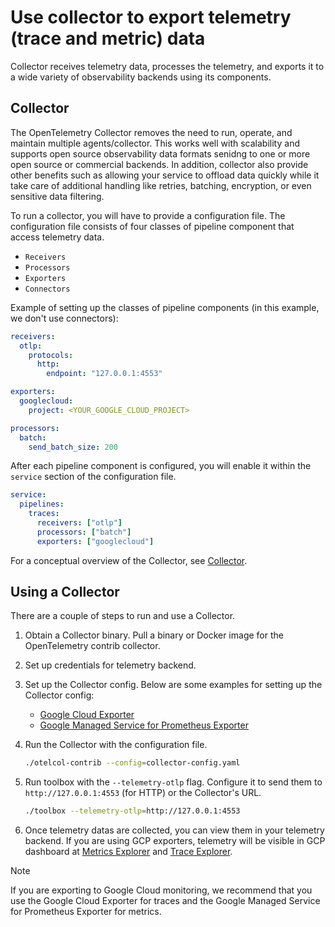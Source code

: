 # Use collector to export telemetry (trace and metric) data
Collector receives telemetry data, processes the telemetry, and exports it to a wide variety of observability backends using its components. 

## Collector
The OpenTelemetry Collector removes the need to run, operate, and maintain multiple
agents/collector. This works well with scalability and supports open source
observability data formats senidng to one or more open source or commercial
backends. In addition, collector also provide other benefits such as allowing
your service to offload data quickly while it take care of additional handling
like retries, batching, encryption, or even sensitive data filtering.

To run a collector, you will have to provide a configuration file. The
configuration file consists of four classes of pipeline component that access
telemetry data.
- `Receivers`
- `Processors`
- `Exporters`
- `Connectors`

Example of setting up the classes of pipeline components (in this example, we
don't use connectors):

```yaml
receivers:
  otlp:
    protocols:
      http:
        endpoint: "127.0.0.1:4553"

exporters:
  googlecloud:
    project: <YOUR_GOOGLE_CLOUD_PROJECT>

processors:
  batch:
    send_batch_size: 200
```

After each pipeline component is configured, you will enable it within the
`service` section of the configuration file.

```yaml
service:
  pipelines:
    traces:
      receivers: ["otlp"]
      processors: ["batch"]
      exporters: ["googlecloud"]
```

For a conceptual overview of the Collector, see [Collector][collector].

[collector]: https://opentelemetry.io/docs/collector/

## Using a Collector
There are a couple of steps to run and use a Collector.

1.  Obtain a Collector binary. Pull a binary or Docker image for the
    OpenTelemetry contrib collector.

1. Set up credentials for telemetry backend.

1. Set up the Collector config.
    Below are some examples for setting up the Collector config:
    - [Google Cloud Exporter][google-cloud-exporter]
    - [Google
    Managed Service for Prometheus Exporter][google-prometheus-exporter]

1. Run the Collector with the configuration file.

    ```bash
    ./otelcol-contrib --config=collector-config.yaml
    ```

1. Run toolbox with the `--telemetry-otlp` flag. Configure it to send them to `http://127.0.0.1:4553` (for HTTP) or the Collector's URL.

    ```bash
    ./toolbox --telemetry-otlp=http://127.0.0.1:4553
    ```

1. Once telemetry datas are collected, you can view them in your telemetry
   backend. If you are using GCP exporters, telemetry will be visible in GCP
   dashboard at [Metrics Explorer][metrics-explorer] and [Trace
   Explorer][trace-explorer].

> [!NOTE]
> If you are exporting to Google Cloud monitoring, we recommend that you use
> the Google Cloud Exporter for traces and the Google Managed Service for
> Prometheus Exporter for metrics.

[google-cloud-exporter]: https://github.com/open-telemetry/opentelemetry-collector-contrib/tree/main/exporter/googlecloudexporter
[google-prometheus-exporter]: https://github.com/open-telemetry/opentelemetry-collector-contrib/tree/main/exporter/googlemanagedprometheusexporter#example-configuration
[metrics-explorer]: https://console.cloud.google.com/monitoring/metrics-explorer
[trace-explorer]: https://console.cloud.google.com/traces